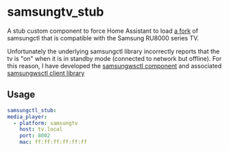 # samsungtv_stub

A stub custom component to force Home Assistant to load [a fork](https://github.com/eclair4151/samsungctl/tree/websocketssl) 
of samsungctl that is compatible with the Samsung RU8000 series TV.

Unfortunately the underlying samsungctl library incorrectly reports that the tv is "on" when it is in standby mode 
(connected to network but offline). For this reason, I have developed the [samsungwsctl component](../samsungwsctl) 
and associated [samsungwsctl client library](https://github.com/nickw444/samsungwsctl)

## Usage

```yaml
samsungctl_stub:
media_player:
  - platform: samsungtv
    host: tv.local
    port: 8002
    mac: ff:ff:ff:ff:ff:ff
```
